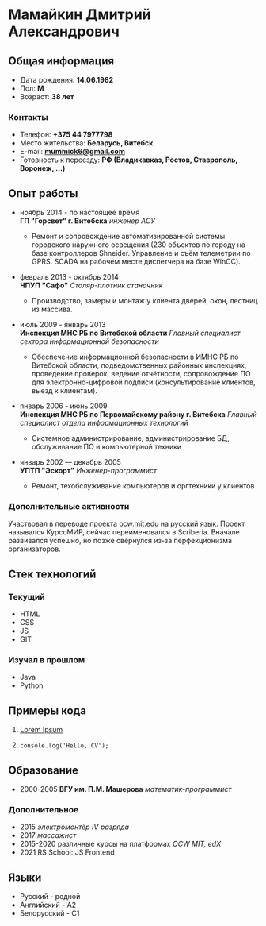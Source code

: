 # Мамайкин Дмитрий Александрович

## Общая информация

- Дата рождения: **14.06.1982**
- Пол: **М**
- Возраст: **38 лет**

### Контакты

- Телефон: **+375 44 7977798**
- Место жительства: **Беларусь, Витебск**
- E-mail: **mummick6@gmail.com**
- Готовность к переезду: **РФ (Владикавказ, Ростов, Ставрополь, Воронеж, ...)**

## Опыт работы

- ноябрь 2014 - по настоящее время  
  **ГП "Горсвет" г. Витебска** _инженер АСУ_

  - Ремонт и сопровождение автоматизированной системы городского наружного освещения (230 объектов по городу на базе контроллеров Shneider. Управление и съём телеметрии по GPRS. SCADA на рабочем месте диспетчера на базе WinCC).

- февраль 2013 - октябрь 2014  
  **ЧПУП "Сафо"** _Столяр-плотник станочник_

  - Производство, замеры и монтаж у клиента дверей, окон, лестниц из массива.

- июль 2009 - январь 2013  
  **Инспекция МНС РБ по Витебской области** _Главный специалист сектора информационной безопасности_

  - Обеспечение информационной безопасности в ИМНС РБ по Витебской области, подведомственных районных инспекциях, проведение проверок, ведение отчётности, сопровождение ПО для электронно-цифровой подписи (консультирование клиентов, выезд к клиентам).

- январь 2006 - июнь 2009  
  **Инспекция МНС РБ по Первомайскому району г. Витебска** _Главный специалист отдела информационных технологий_

  - Системное администрирование, администрирование БД, обслуживание ПО и компьютерной техники

- январь 2002 — декабрь 2005  
  **УПТП "Эскорт"** _Инженер-программист_
  - Ремонт, техобслуживание компьютеров и оргтехники у клиентов

### Дополнительные активности

Участвовал в переводе проекта [ocw.mit.edu](http://ocw.mit.edu) на русский язык. Проект назывался КурсоМИР, сейчас переименовался в Scriberia. Вначале развивался успешно, но позже свернулся из-за перфекционизма организаторов.

## Стек технологий

### Текущий

- HTML
- CSS
- JS
- GIT

### Изучал в прошлом

- Java
- Python

## Примеры кода

1. [Lorem Ipsum](http://google.com)
1. ```
   console.log('Hello, CV');
   ```

## Образование

- 2000-2005 **ВГУ им. П.М. Машерова** _математик-программист_

### Дополнительное

- 2015 _электромонтёр IV разряда_
- 2017 _массажист_
- 2015-2020 различные курсы на платформах _OCW MIT, edX_
- 2021 RS School: JS Frontend

## Языки

- Русский - родной
- Английский - A2
- Белорусский - C1
